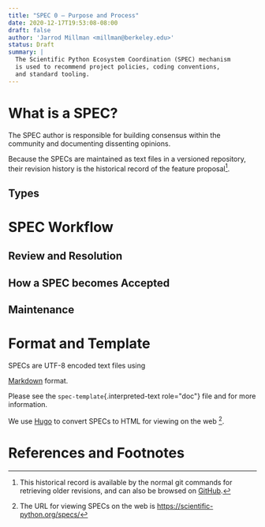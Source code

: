 ```yaml
---
title: "SPEC 0 — Purpose and Process"
date: 2020-12-17T19:53:08-08:00
draft: false
author: 'Jarrod Millman <millman@berkeley.edu>'
status: Draft
summary: |
  The Scientific Python Ecosystem Coordination (SPEC) mechanism
  is used to recommend project policies, coding conventions,
  and standard tooling.
---
```


What is a SPEC?
===============

The SPEC author is responsible for building consensus within the
community and documenting dissenting opinions.

Because the SPECs are maintained as text files in a versioned
repository, their revision history is the historical record of the
feature proposal[^1].

Types
-----

SPEC Workflow
=============


Review and Resolution
---------------------

How a SPEC becomes Accepted
---------------------------

Maintenance
-----------


Format and Template
===================

SPECs are UTF-8 encoded text files using 

[Markdown](https://www.markdownguide.org/) format.

Please see the `spec-template`{.interpreted-text role="doc"} file and
for more information.

We use [Hugo](https://www.markdownguide.org/) to convert SPECs to HTML
for viewing on the web [^2].


References and Footnotes
========================

[^1]: This historical record is available by the normal git commands for
    retrieving older revisions, and can also be browsed on
    [GitHub](https://github.com/scientific-python/scientific-python.org/tree/master/content/specs).

[^2]: The URL for viewing SPECs on the web is
    <https://scientific-python.org/specs/>
